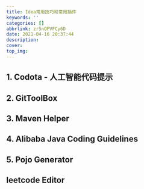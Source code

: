 ```yaml
---
title: Idea常用技巧和常用插件
keywords: ''
categories: []
abbrlink: zr5nOPVFCy6D
date: 2021-04-16 20:37:44
description:
cover:
top_img:
---
```


## 1. Codota - 人工智能代码提示

## 2. GitToolBox

## 3. Maven Helper

## 4. Alibaba Java Coding Guidelines

## 5. Pojo Generator

## leetcode Editor